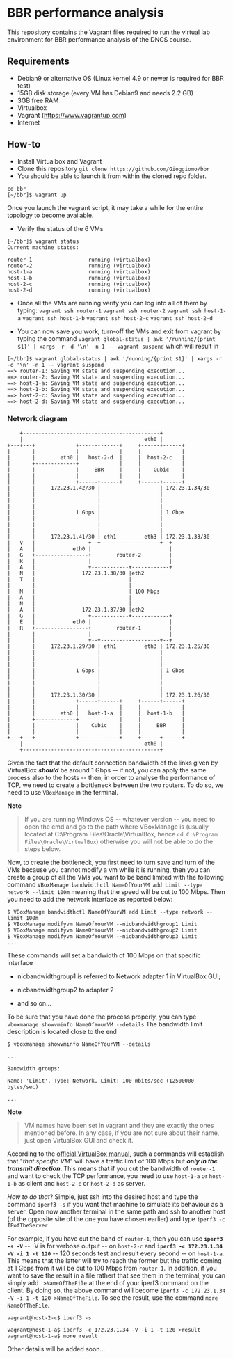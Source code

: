 # BBR performance analysis

This repository contains the Vagrant files required to run the virtual lab environment for BBR performance analysis of the DNCS course.

## Requirements

 - Debian9 or alternative OS (Linux kernel 4.9 or newer is required for BBR test)
 - 15GB disk storage (every VM has Debian9 and needs 2.2 GB)
 - 3GB free RAM
 - Virtualbox
 - Vagrant (https://www.vagrantup.com)
 - Internet

## How-to

 - Install Virtualbox and Vagrant
 - Clone this repository
   `git clone https://github.com/Gioggiomo/bbr`
 - You should be able to launch it from within the cloned repo folder.

```
cd bbr
[~/bbr]$ vagrant up
```

Once you launch the vagrant script, it may take a while for the entire topology to become available.

 - Verify the status of the 6 VMs

```
[~/bbr]$ vagrant status
Current machine states:

router-1                  running (virtualbox)
router-2                  running (virtualbox)
host-1-a                  running (virtualbox)
host-1-b                  running (virtualbox)
host-2-c                  running (virtualbox)
host-2-d                  running (virtualbox)
```

 - Once all the VMs are running verify you can log into all of them by typing:
 `vagrant ssh router-1`
 `vagrant ssh router-2`
 `vagrant ssh host-1-a`
 `vagrant ssh host-1-b`
 `vagrant ssh host-2-c`
 `vagrant ssh host-2-d`

 - You can now save you work, turn-off the VMs and exit from vagrant by typing the command 
 `vagrant global-status | awk '/running/{print $1}' | xargs -r -d '\n' -n 1 -- vagrant suspend` which will result in

```
[~/bbr]$ vagrant global-status | awk '/running/{print $1}' | xargs -r -d '\n' -n 1 -- vagrant suspend
==> router-1: Saving VM state and suspending execution...
==> router-2: Saving VM state and suspending execution...
==> host-1-a: Saving VM state and suspending execution...
==> host-1-b: Saving VM state and suspending execution...
==> host-2-c: Saving VM state and suspending execution...
==> host-2-d: Saving VM state and suspending execution...
```

### Network diagram

```
    +--------------------------------------------+
    |                                       eth0 |
+---+---+             +-------------+     +------+------+
|       |             |             |     |             |
|       |        eth0 |   host-2-d  |     |  host-2-c   |
|       +-------------+             |     |             |
|       |             |     BBR     |     |    Cubic    |
|       |             |             |     |             |
|       |             +------+------+     +------+------+
|       |     172.23.1.42/30 |                   | 172.23.1.34/30
|       |                    |                   |
|       |                    |                   |
|       |                    |                   |
|       |             1 Gbps |                   | 1 Gbps
|       |                    |                   |
|       |                    |                   |
|       |                    |                   |
|       |     172.23.1.41/30 | eth1         eth3 | 172.23.1.33/30
|   V   |                 +--+-------------------+--+
|   A   |            eth0 |                         |
|   G   +-----------------+        router-2         |
|   R   |                 |                         |
|   A   |                 +------------+------------+
|   N   |               172.23.1.38/30 |eth2
|   T   |                              |
|       |                              |
|   M   |                              | 100 Mbps
|   A   |                              |
|   N   |                              |
|   A   |               172.23.1.37/30 |eth2
|   G   |                 +------------+------------+
|   E   |            eth0 |                         |
|   R   +-----------------+        router-1         |
|       |                 |                         |
|       |                 +--+-------------------+--+
|       |     172.23.1.29/30 | eth1         eth3 | 172.23.1.25/30
|       |                    |                   |
|       |                    |                   |
|       |                    |                   |
|       |             1 Gbps |                   | 1 Gbps
|       |                    |                   |
|       |                    |                   |
|       |                    |                   |
|       |     172.23.1.30/30 |                   | 172.23.1.26/30
|       |             +------+------+     +------+------+
|       |             |             |     |             |
|       |        eth0 |   host-1-a  |     |  host-1-b   |
|       +-------------+             |     |             |
|       |             |    Cubic    |     |     BBR     |
|       |             |             |     |             |
+---+---+             +-------------+     +------+------+
    |                                       eth0 |
    +--------------------------------------------+

```

Given the fact that the default connection bandwidth of the links given by VirtualBox ***should*** be around 1 Gbps -- if not, you can apply the same process also to the hosts -- then, in order to analyse the performance of TCP, we need to create a bottleneck between the two routers. To do so, we need to use `VBoxManage` in the terminal.

**Note** 

> If you are running Windows OS -- whatever version -- you need to open the cmd and go to the path where VBoxManage is (usually located at C:\Program Files\Oracle\VirtualBox, hence `cd C:\Program Files\Oracle\VirtualBox`) otherwise you will not be able to do the steps below.

Now, to create the bottleneck, you first need to turn save and turn of the VMs because you cannot modify a vm while it is running, then you can create a group of all the VMs you want to be band limited with the following command
`VBoxManage bandwidthctl NameOfYourVM add Limit --type network --limit 100m` meaning that the speed will be cut to 100 Mbps. Then you need to add the network interface as reported below:

```
$ VBoxManage bandwidthctl NameOfYourVM add Limit --type network --limit 100m
$ VBoxManage modifyvm NameOfYourVM --nicbandwidthgroup1 Limit
$ VBoxManage modifyvm NameOfYourVM --nicbandwidthgroup2 Limit
$ VBoxManage modifyvm NameOfYourVM --nicbandwidthgroup3 Limit
...

```

These commands will set a bandwidth of 100 Mbps on that specific interface

 - nicbandwidthgroup1 is referred to Network adapter 1 in VirtualBox GUI;

 - nicbandwidthgroup2 to adapter 2

 - and so on...

To be sure that you have done the process properly, you can type
`vboxmanage showvminfo NameOfYourVM --details`
The bandwidth limit description is located close to the end

```
$ vboxmanage showvminfo NameOfYourVM --details

...

Bandwidth groups:

Name: 'Limit', Type: Network, Limit: 100 mbits/sec (12500000 bytes/sec)

...

```

**Note**

> VM names have been set in vagrant and they are exactly the ones mentioned before. In any case, if you are not sure about their name, just open VirtualBox GUI and check it.

According to the [official VirtualBox manual](https://www.virtualbox.org/manual/ch06.html#network_bandwidth_limit ), such a commands will establish that 
"_that specific VM_" will have a traffic limit of 100 Mbps but ***only in the transmit direction***.  This means that if you cut the bandwidth of `router-1` and want to check the TCP performance, you need to use `host-1-a` or `host-1-b` as client and
`host-2-c` or `host-2-d` as server.

_How to do that_? Simple, just ssh into the desired host and type the command `iperf3 -s` if you want that machine to simulate its behaviour as a server.
Open now another terminal in the same path and ssh to another host (of the opposite site of the one you have chosen earlier) and type `iperf3 -c IPofTheServer`

For example, if you have cut the band of `router-1`, then you can use **`iperf3 -s -V`** -- -V is for verbose output -- on `host-2-c` and **`iperf3 -c 172.23.1.34 -V -i 1 -t 120`** -- 120 seconds test and result every second --  on `host-1-a`. This means that the latter will try to reach the former but the traffic coming at 1 Gbps from it will be cut to 100 Mbps from `router-1`.
In addition, if you want to save the result in a file rathert that see them in the terminal, you can simply add ` >NameOfTheFile` at the end of your iperf3 command on the client. By doing so, the above command will become `iperf3 -c 172.23.1.34 -V -i 1 -t 120 >NameOfTheFile`. To see the result, use the command `more NameOfTheFile`.

```
vagrant@host-2-c$ iperf3 -s

```
```
vagrant@host-1-a$ iperf3 -c 172.23.1.34 -V -i 1 -t 120 >result
vagrant@host-1-a$ more result

```

Other details will be added soon...